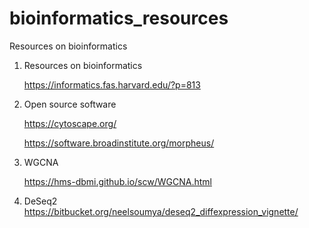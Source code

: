 # bioinformatics_resources
Resources on bioinformatics

1. Resources on bioinformatics

    https://informatics.fas.harvard.edu/?p=813
    
  
2. Open source software

    https://cytoscape.org/
    
    https://software.broadinstitute.org/morpheus/
    
    
3. WGCNA

    https://hms-dbmi.github.io/scw/WGCNA.html
    
    
4. DeSeq2
    https://bitbucket.org/neelsoumya/deseq2_diffexpression_vignette/
    
    

